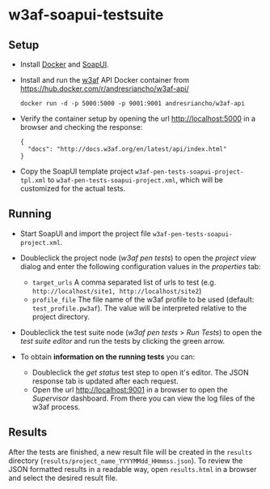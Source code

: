# w3af-soapui-testsuite

## Setup

* Install [Docker](https://www.docker.com/) and [SoapUI](https://www.soapui.org/).
* Install and run the [w3af](http://w3af.org/) API Docker container from <https://hub.docker.com/r/andresriancho/w3af-api/>

      docker run -d -p 5000:5000 -p 9001:9001 andresriancho/w3af-api
  
* Verify the container setup by opening the url <http://localhost:5000> in a browser and checking the response:

      {
        "docs": "http://docs.w3af.org/en/latest/api/index.html"
      }
  
* Copy the SoapUI template project `w3af-pen-tests-soapui-project-tpl.xml` to `w3af-pen-tests-soapui-project.xml`, which will be customized for the actual tests.

## Running

* Start SoapUI and import the project file `w3af-pen-tests-soapui-project.xml`.
* Doubleclick the project node (*w3af pen tests*) to open the *project view* dialog and enter the following configuration values in the *properties* tab:
  
  * `target_urls` A comma separated list of urls to test (e.g. `http://localhost/site1, http://localhost/site2`)
  * `profile_file` The file name of the w3af profile to be used (default: `test_profile.pw3af`). The value will be interpreted relative to the project directory.

* Doubleclick the test suite node (*w3af pen tests* > *Run Tests*) to open the *test suite editor* and run the tests by clicking the green arrow.
* To obtain **information on the running tests** you can:
  * Doubleclick the *get status* test step to open it's editor. The JSON response tab is updated after each request.
  * Open the url <http://localhost:9001> in a browser to open the *Supervisor* dashboard. From there you can view the log files of the w3af process. 

## Results

After the tests are finished, a new result file will be created in the `results` directory (`results/project_name_YYYYMMdd_HHmmss.json`). To review the JSON formatted results in a readable way, open `results.html` in a browser and select the desired result file. 